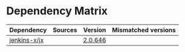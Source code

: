 # Dependency Matrix

Dependency | Sources | Version | Mismatched versions
---------- | ------- | ------- | -------------------
[jenkins-x/jx](https://github.com/jenkins-x/jx.git) |  | [2.0.646](https://github.com/jenkins-x/jx/releases/tag/v2.0.646) | 
